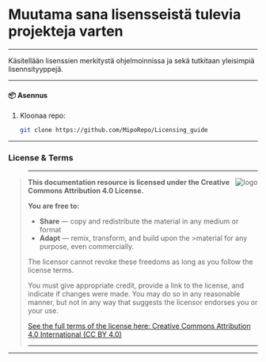 
# Muutama sana lisensseistä tulevia projekteja varten
---

Käsitellään lisenssien merkitystä ohjelmoinnissa ja sekä tutkitaan yleisimpiä lisennsityyppejä.

---
#### 📦 Asennus

1. Kloonaa repo:
   ```bash
   git clone https://github.com/MipoRepo/Licensing_guide

---
### License & Terms
>---

><img src="repo_transparent_100.png" alt="logo" style="float: right;">
>
>__This documentation resource is licensed under the Creative Commons Attribution 4.0 License.__
>
>__You are free to:__
>- __Share__ — copy and redistribute the material in any medium or format
>- __Adapt__ — remix, transform, and build upon the >material for any purpose, even commercially.
>
>The licensor cannot revoke these freedoms as long as you follow the license terms.
>
>You must give appropriate credit, provide a link to the license, and indicate if changes were made. 
>You may do so in any reasonable manner, but not in any way that suggests the licensor endorses you or your use.
>
>[See the full terms of the license here: Creative Commons Attribution 4.0 International (CC BY 4.0)](https://creativecommons.org/licenses/by/4.0/)
>
>---
---